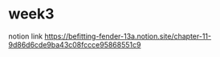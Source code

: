 # week3
notion link
https://befitting-fender-13a.notion.site/chapter-11-9d86d6cde9ba43c08fccce95868551c9
